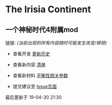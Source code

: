 # The Irisia Continent

## 一个神秘时代4附属mod

链接:
_(当前出现的所有内容随时可能发生改变/移除)_

* 查看开发 [更新历史](https://github.com/351768593/MinecraftTheIrisiaContinent/blob/master/版本历史%20changelog.txt)

* 查看新内容 [清单](https://github.com/351768593/MinecraftTheIrisiaContinent/blob/master/清单%20list.md)

* 查看新材料 [平衡性相关参数](https://github.com/351768593/MinecraftTheIrisiaContinent/blob/master/平衡性参数.md)

* 提交建议至 [Issue页面](https://github.com/351768593/MinecraftTheIrisiaContinent/issues)

最后更新于 19-04-30 21:30